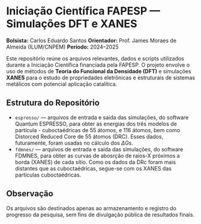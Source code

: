 # Iniciação Científica FAPESP — Simulações DFT e XANES

**Bolsista:** Carlos Eduardo Santos
**Orientador:** Prof. James Moraes de Almeida (ILUM/CNPEM)
**Período:** 2024–2025

Este repositório reúne os arquivos relevantes, dados e scripts utilizados durante a Iniciação Científica financiada pela FAPESP. O projeto envolve o uso de métodos de **Teoria do Funcional da Densidade (DFT)** e simulações **XANES** para o estudo de propriedades eletrônicas e estruturais de sistemas metálicos com potencial aplicação catalítica.

## Estrutura do Repositório

* `espresso/` — arquivos de entrada e saída das simulações, do software Quantum ESPRESSO, para obter as energias dos três modelos de partícula - cuboctaédricas de 55 átomos, e 116 átomos, bem como Distorced Reduced Core de 55 átomos (DRC). Esses dados, futuramente, foram usadas no cálculo dos $\Delta G$s.
* `fdmnes/` — arquivos de entrada e saída das simulações, do software FDMNES, para obter as curvas de abosrção de raios-X próximos a borda (XANES) de cada sítio. Como os dados da DRc foram mais distantes que as cuboctaédricas, segue-se com os XANES das partículas cuboctaédricas. 

## Observação

Os arquivos são destinados apenas ao armazenamento e registro do progresso da pesquisa, sem fins de divulgação pública de resultados finais.
